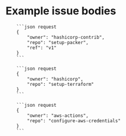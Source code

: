 # Example issue bodies

```
    ```json request
    {
        "owner": "hashicorp-contrib",
        "repo": "setup-packer",
        "ref": "v1"
    }
    ```
```

```
    ```json request
    {
        "owner": "hashicorp",
        "repo": "setup-terraform"
    }
    ```
```

```
    ```json request
    {
        "owner": "aws-actions",
        "repo": "configure-aws-credentials"
    }
    ```
```